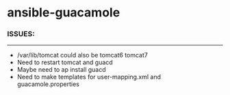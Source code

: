 # ansible-guacamole

### ISSUES:
----------------
- /var/lib/tomcat could also be tomcat6 tomcat7
- Need to restart tomcat and guacd
- Maybe need to ap install guacd
- Need to make templates for user-mapping.xml and guacamole.properties